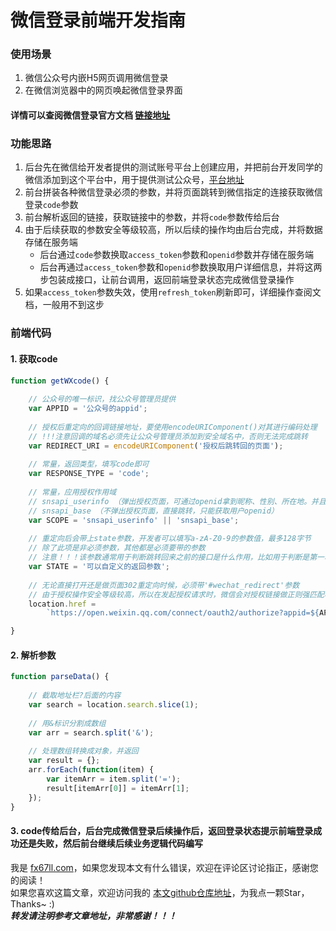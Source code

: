 # 微信登录前端开发指南

### 使用场景
1. 微信公众号内嵌H5网页调用微信登录  
2. 在微信浏览器中的网页唤起微信登录界面  

#### 详情可以查阅微信登录官方文档 [链接地址](https://developers.weixin.qq.com/doc/offiaccount/OA_Web_Apps/Wechat_webpage_authorization.html)

### 功能思路
1. 后台先在微信给开发者提供的测试账号平台上创建应用，并把前台开发同学的微信添加到这个平台中，用于提供测试公众号，[平台地址](https://mp.weixin.qq.com/debug/cgi-bin/sandboxinfo?action=showinfo&t=sandbox/index)  
2. 前台拼装各种微信登录必须的参数，并将页面跳转到微信指定的连接获取微信登录`code`参数  
3. 前台解析返回的链接，获取链接中的参数，并将`code`参数传给后台  
4. 由于后续获取的参数安全等级较高，所以后续的操作均由后台完成，并将数据存储在服务端  
	+ 后台通过`code`参数换取`access_token`参数和`openid`参数并存储在服务端  
	+ 后台再通过`access_token`参数和`openid`参数换取用户详细信息，并将这两步包装成接口，让前台调用，返回前端登录状态完成微信登录操作  
5. 如果`access_token`参数失效，使用`refresh_token`刷新即可，详细操作查阅文档，一般用不到这步  

### 前端代码

#### 1. 获取code
```JavaScript
function getWXcode() {
	
	// 公众号的唯一标识，找公众号管理员提供
	var APPID = '公众号的appid';
	
	// 授权后重定向的回调链接地址，要使用encodeURIComponent()对其进行编码处理
	// !!!注意回调的域名必须先让公众号管理员添加到安全域名中，否则无法完成跳转
	var REDIRECT_URI = encodeURIComponent('授权后跳转回的页面');
	
	// 常量，返回类型，填写code即可
	var RESPONSE_TYPE = 'code';
	
	// 常量，应用授权作用域
	// snsapi_userinfo （弹出授权页面，可通过openid拿到昵称、性别、所在地。并且， 即使在未关注的情况下，只要用户授权，也能获取其信息 ）
	// snsapi_base （不弹出授权页面，直接跳转，只能获取用户openid）
	var SCOPE = 'snsapi_userinfo' || 'snsapi_base';
	
	// 重定向后会带上state参数，开发者可以填写a-zA-Z0-9的参数值，最多128字节
	// 除了此项是非必须参数，其他都是必须要带的参数
	// 注意！！！该参数通常用于判断跳转回来之前的接口是什么作用，比如用于判断是第一次微信登录还是授权过的快速微信登录
	var STATE = '可以自定义的返回参数';
	
	// 无论直接打开还是做页面302重定向时候，必须带'#wechat_redirect'参数
	// 由于授权操作安全等级较高，所以在发起授权请求时，微信会对授权链接做正则强匹配校验，如果链接的参数顺序不对，授权页面将无法正常访问
	location.href =
		`https://open.weixin.qq.com/connect/oauth2/authorize?appid=${APPID}&redirect_uri=${REDIRECT_URI}&response_type=${RESPONSE_TYPE}&scope=${SCOPE}&state=STATE#wechat_redirect `;

}
```

#### 2. 解析参数
```JavaScript
function parseData() {
	
	// 截取地址栏?后面的内容
	var search = location.search.slice(1);
	
	// 用&标识分割成数组
	var arr = search.split('&');
	
	// 处理数组转换成对象，并返回
	var result = {};
	arr.forEach(function(item) {
		var itemArr = item.split('=');
		result[itemArr[0]] = itemArr[1];
	});
}
```

#### 3. code传给后台，后台完成微信登录后续操作后，返回登录状态提示前端登录成功还是失败，然后前台继续后续业务逻辑代码编写


我是 [fx67ll.com](https://fx67ll.com)，如果您发现本文有什么错误，欢迎在评论区讨论指正，感谢您的阅读！  
如果您喜欢这篇文章，欢迎访问我的 [本文github仓库地址](https://github.com/fx67ll/fx67llDoc/blob/main/wx-login/wx-login.md)，为我点一颗Star，Thanks~ :)  
***转发请注明参考文章地址，非常感谢！！！***
